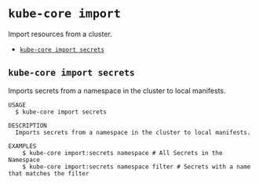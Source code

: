 `kube-core import`
==================

Import resources from a cluster.

* [`kube-core import secrets`](#kube-core-import-secrets)

## `kube-core import secrets`

Imports secrets from a namespace in the cluster to local manifests.

```
USAGE
  $ kube-core import secrets

DESCRIPTION
  Imports secrets from a namespace in the cluster to local manifests.

EXAMPLES
    $ kube-core import:secrets namespace # All Secrets in the Namespace
    $ kube-core import:secrets namespace filter # Secrets with a name that matches the filter
```
